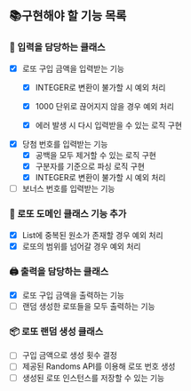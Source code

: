 ## 📚구현해야 할 기능 목록
### 🧮 입력을 담당하는 클래스
- [x] 로또 구입 금액을 입력받는 기능
  - [x] INTEGER로 변환이 불가할 시 예외 처리
  - [x] 1000 단위로 끊어지지 않을 경우 예외 처리
  - [x] 에러 발생 시 다시 입력받을 수 있는 로직 구현


- [x] 당첨 번호를 입력받는 기능
  - [x] 공백을 모두 제거할 수 있는 로직 구현
  - [x] 구분자를 기준으로 파싱 로직 구현
  - [x] INTEGER로 변환이 불가할 시 예외 처리

- [ ] 보너스 번호를 입력받는 기능

### 🎱 로또 도메인 클래스 기능 추가 
- [x] List에 중복된 원소가 존재할 경우 예외 처리
- [x] 로또의 범위를 넘어갈 경우 예외 처리

### 🖨️ 출력을 담당하는 클래스
- [x] 로또 구입 금액을 출력하는 기능
- [ ] 랜덤 생성한 로또들을 모두 출력하는 기능

### 📦 로또 랜덤 생성 클래스
- [ ] 구입 금액으로 생성 횟수 결정
- [ ] 제공된 Randoms API를 이용해 로또 번호 생성
- [ ] 생성된 로또 인스턴스를 저장할 수 있는 기능
